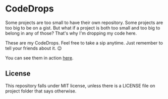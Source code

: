 # CodeDrops

Some projects are too small to have their own repository. Some projects are too big to be on a gist. But what if a project is both too small and too big to belong in any of those? That's why I'm dropping my code here.

These are my CodeDrops. Feel free to take a sip anytime. Just remember to tell your friends about it. 😉

You can see them in action [here](https://gpressutto5.github.io/codedrops).

## License
This repository falls under MIT license, unless there is a LICENSE file on project folder that says otherwise.
